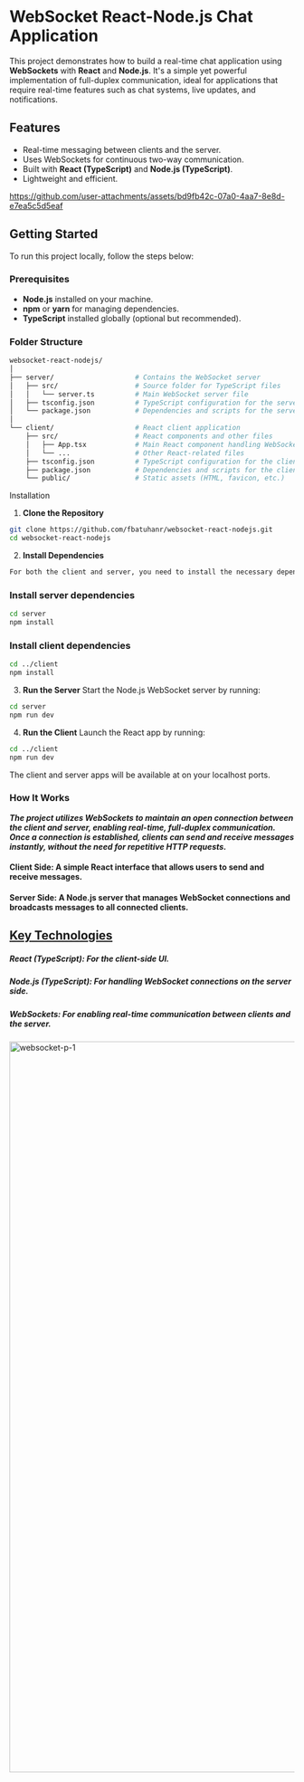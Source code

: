 # WebSocket React-Node.js Chat Application

This project demonstrates how to build a real-time chat application using **WebSockets** with **React** and **Node.js**. It's a simple yet powerful implementation of full-duplex communication, ideal for applications that require real-time features such as chat systems, live updates, and notifications.

## Features

- Real-time messaging between clients and the server.
- Uses WebSockets for continuous two-way communication.
- Built with **React (TypeScript)** and **Node.js (TypeScript)**.
- Lightweight and efficient.
  

https://github.com/user-attachments/assets/bd9fb42c-07a0-4aa7-8e8d-e7ea5c5d5eaf


## Getting Started

To run this project locally, follow the steps below:

### Prerequisites

- **Node.js** installed on your machine.
- **npm** or **yarn** for managing dependencies.
- **TypeScript** installed globally (optional but recommended).

### Folder Structure

```bash
websocket-react-nodejs/
│
├── server/                    # Contains the WebSocket server
│   ├── src/                   # Source folder for TypeScript files
│   │   └── server.ts          # Main WebSocket server file
│   ├── tsconfig.json          # TypeScript configuration for the server
│   └── package.json           # Dependencies and scripts for the server
│
└── client/                    # React client application
    ├── src/                   # React components and other files
    │   ├── App.tsx            # Main React component handling WebSocket logic
    │   └── ...                # Other React-related files
    ├── tsconfig.json          # TypeScript configuration for the client
    ├── package.json           # Dependencies and scripts for the client
    └── public/                # Static assets (HTML, favicon, etc.)
```

Installation
1. **Clone the Repository**
```bash
git clone https://github.com/fbatuhanr/websocket-react-nodejs.git
cd websocket-react-nodejs
```
2. **Install Dependencies**
```bash
For both the client and server, you need to install the necessary dependencies.
```


### Install server dependencies
```bash
cd server
npm install
```

### Install client dependencies
```bash
cd ../client
npm install
```
3. **Run the Server**
Start the Node.js WebSocket server by running:
```bash
cd server
npm run dev
```
4. **Run the Client**
Launch the React app by running:
```bash
cd ../client
npm run dev
```
The client and server apps will be available at on your localhost ports.

### How It Works
 ***The project utilizes WebSockets to maintain an open connection between the client and server, enabling real-time, full-duplex communication. Once a connection is established, clients can send and receive messages instantly, without the need for repetitive HTTP requests.***

#### Client Side: A simple React interface that allows users to send and receive messages.
#### Server Side: A Node.js server that manages WebSocket connections and broadcasts messages to all connected clients.
## <u>Key Technologies</u>
##### React (TypeScript): For the client-side UI.
##### Node.js (TypeScript): For handling WebSocket connections on the server side.
##### WebSockets: For enabling real-time communication between clients and the server.

<img width="1292" alt="websocket-p-1" src="https://github.com/user-attachments/assets/935bc253-3efa-4efe-b638-1ec432a3dd69">
